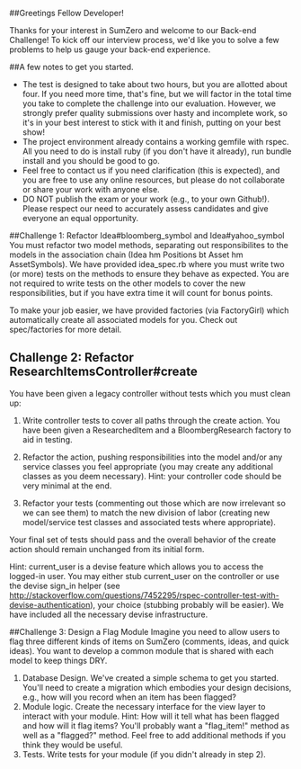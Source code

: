 ##Greetings Fellow Developer!

Thanks for your interest in SumZero and welcome to our Back-end Challenge! To kick off our interview process, we'd like you to solve a few problems to help us gauge your back-end experience.

##A few notes to get you started.

* The test is designed to take about two hours, but you are allotted about four. If you need more time, that's fine, but we will factor in the total time you take to complete the challenge into our evaluation. However, we strongly prefer quality submissions over hasty and incomplete work, so it's in your best interest to stick with it and finish, putting on your best show!
* The project environment already contains a working gemfile with rspec. All you need to do is install ruby (if you don't have it already), run bundle install and you should be good to go.
* Feel free to contact us if you need clarification (this is expected), and you are free to use any online resources, but please do not collaborate or share your work with anyone else.
* DO NOT publish the exam or your work (e.g., to your own Github!). Please respect our need to accurately assess candidates and give everyone an equal opportunity.

##Challenge 1: Refactor Idea#bloomberg_symbol and Idea#yahoo_symbol
You must refactor two model methods, separating out responsibilites to the models in the association chain (Idea hm Positions bt Asset hm AssetSymbols). We have provided idea_spec.rb where you must write two (or more) tests on the methods to ensure they behave as expected. You are not required to write tests on the other models to cover the new responsibilities, but if you have extra time it will count for bonus points.

To make your job easier, we have provided factories (via FactoryGirl) which automatically create all associated models for you. Check out spec/factories for more detail.

## Challenge 2: Refactor ResearchItemsController#create
You have been given a legacy controller without tests which you must clean up:

1. Write controller tests to cover all paths through the create action. You have been given a ResearchedItem and a BloombergResearch factory to aid in testing.

2. Refactor the action, pushing responsibilities into the model and/or any service classes you feel appropriate (you may create any additional classes as you deem necessary). Hint: your controller code should be very minimal at the end.

3. Refactor your tests (commenting out those which are now irrelevant so we can see them) to match the new division of labor (creating new model/service test classes and associated tests where appropriate).

Your final set of tests should pass and the overall behavior of the create action should remain unchanged from its initial form.

Hint: current_user is a devise feature which allows you to access the logged-in user. You may either stub current_user on the controller or use the devise sign_in helper (see http://stackoverflow.com/questions/7452295/rspec-controller-test-with-devise-authentication), your choice (stubbing probably will be easier). We have included all the necessary devise infrastructure.

##Challenge 3: Design a Flag Module
Imagine you need to allow users to flag three different kinds of items on SumZero (comments, ideas, and quick ideas). You want to develop a common module that is shared with each model to keep things DRY.

1. Database Design. We've created a simple schema to get you started. You'll need to create a migration which embodies your design decisions, e.g., how will you record when an item has been flagged?
2. Module logic. Create the necessary interface for the view layer to interact with your module. Hint: How will it tell what has been flagged and how will it flag items? You'll probably want a "flag_item!" method as well as a "flagged?" method. Feel free to add additional methods if you think they would be useful.
3. Tests. Write tests for your module (if you didn't already in step 2). 